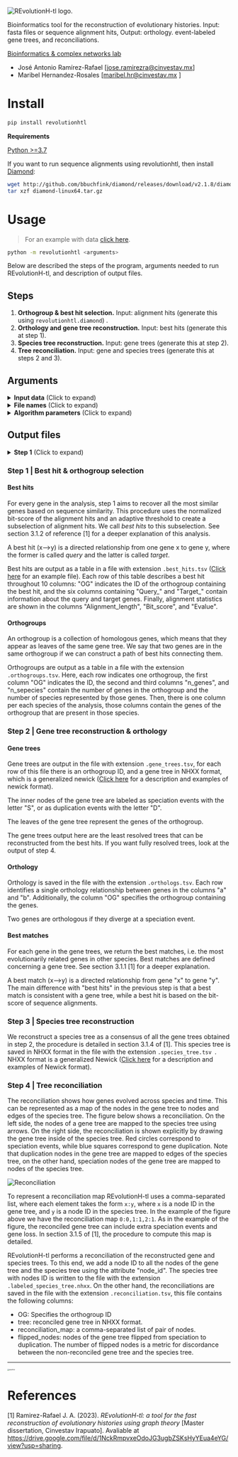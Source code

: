 ![REvolutionH-tl logo.](https://gitlab.com/jarr.tecn/revolutionh-tl/-/raw/master/docs/images/Logo_horizontal.png)

Bioinformatics tool for the reconstruction of evolutionary histories. Input: fasta files or sequence alignment hits, Output: orthology. event-labeled gene trees, and reconciliations.

[Bioinformatics & complex networks lab](https://ira.cinvestav.mx/ingenieriagenetica/dra-maribel-hernandez-rosales/bioinformatica-y-redes-complejas/)

- José Antonio Ramírez-Rafael [jose.ramirezra@cinvestav.mx]
- Maribel Hernandez-Rosales [maribel.hr@cinvestav.mx ]

# Install

```bash
pip install revolutionhtl
```

**Requirements**

[Python >=3.7 ](https://www.python.org/)

If you want to run sequence alignments using revolutionhtl, then install [Diamond](https://github.com/bbuchfink/diamond):

```bash
wget http://github.com/bbuchfink/diamond/releases/download/v2.1.8/diamond-linux64.tar.gz
tar xzf diamond-linux64.tar.gz
```

# Usage

> For an example with data  [click here](https://gitlab.com/jarr.tecn/revolutionh-tl/-/blob/master/docs/example.md?ref_type=heads).

```bash
python -m revolutionhtl <arguments>
```

Below are described the steps of the program, arguments needed to run REvolutionH-tl, and description of output files.

## Steps

1. **Orthogroup & best hit selection.** Input: alignment hits (generate this using `revolutionhtl.diamond`) .
2. **Orthology and gene tree reconstruction.** Input: best hits (generate this at step 1).
3. **Species tree reconstruction.** Input: gene trees (generate this at step 2).
4. **Tree reconciliation.** Input: gene and species trees (generate this at steps 2 and 3).

## Arguments


<details>
  <summary> <b>Input data</b> (Click to expand)  </summary> 
  <b>- -h    --help </b> <br/> show this help message and exit <br/> <br/>
  <b>-steps [integers] </b> <br/> List of steps to run (default: 1 2 3 4).  <br/> <br/>
  <b>-alignment_h   --alignment_hits [string]</b> <br/> Directory containing alignment hits, the input of step 1. (default: ./). <br/> <br/>
  <b>-best_h      --best_hits [string]</b> <br/> .tsv file containing best hits, the input of step 2. (default: use output of step 1). <br/> <br/>
  <b>-T      --gene_trees [string]</b> <br/> .tsv file containing gene trees, the input of steps 3 and 4. (default: use output of step 2). <br/> <br/>
  <b>-S     --species_tree [string]</b> <br/> .nhx file containing a species tree, an input of step 4. (default: use output of step 3). <br/> <br/>
</details>
<details>
  <summary> <b>File names</b> (Click to expand)  </summary> 
  <b>-o      --output_prefix [string] </b> <br/>
  Prefix used for output files (default "tl_project").<br/><br/>
  <b>-og      --orthogroup_column [string]</b> <br/>
  Column in -best_h     -T, and output files specifying orthogroups (default: OG).<br/><br/>
  <b>-Nm      --N_max [integer] </b> <br/>
  Indicates the maximum number of genes in a orthogroup, bigger orthogroups are splitted. If 0, no orthogroup is splitted. (default= 2000).<br/><br/>
  <b>-k      --k_size_partition [integer]</b> <br/>
  Integer indicatng how many best hit graphs will be processed in bunch:: first graphs with <k genes, then <2k. then <3k, and so on. (default: k=100)<br/><br/>
</details>

<details>
  <summary> <b>Algorithm parameters</b> (Click to expand)  </summary> 
  <b>-bh_heuristic     --besthit_heuristic  [string] </b> <br/>
  Indicates how to normalize bit-score in step 1 (default: normal). Normal: no normalization, prt: use proteinortho auxiliary files, smallest: use length of the smallest sequence, target: use target sequence, query: use query sequence, directed: x->y hit, bidirectional: use x->y and y->x hits.<br/>
  Options: normal, prt, smallest_bidirectional, smallest_directed, query_directed, target_directed, alignment_directed, query_bidirectional, target_bidirectional, alignment_bidirectional<br/><br/>
  <b>-f      --f_value [float]</b> <br/>
  Real number between 0 and 1, a parameter of step 1. Defines the adaptative threshhold as: f\*max_bit_score (default: 0.95).<br/><br/>
  <b>-bmg_h     --bmg_heuristic [string] </b> <br/>
  Comunity detection method, an heuristic of step 2. (default: Louvain).<br/>
  Options: Mincut, BPMF, Karger, Greedy, Gradient_Walk, Louvain, Louvain_Obj<br/><br/>
  <b>-bmgh_nb      --bmgh_no_binary [bool]</b> <br/>
  Flag, specifies if force binary tree in step 2. (no flag: force binary, flag: do not force binary).<br/><br/>
  <b>-stree_h     --species_tree_heuristic [string]</b> <br/>
  Comunity detection method, an heuristic of step 3. (default: louvain_weight).<br/>
  Options: naive, louvain, mincut, louvain_weight<br/><br/>
  <b>-streeh_repeats     --stree_heuristic_repeats [integer]</b> <br/>
  integer, specifies how many times run the heuristic of step 3. (default: 3)<br/><br/>
  <b>-streeh_b     --streeh_binary [bool]</b> <br/>
  Flag, specifies if force binary tree in step 3. (no flag: do not force binary, flag: force binary).<br/><br/>
  <b>-streeh_ndb     --streeh_no_doble_build [bool]</b> <br/>
  Flag, specifies if run build algorithm twice to obtain less resolved tree in step 3. (no flag: double build, flag: single build).<br/><br/>
</details>

## Output files

<details>
  <summary> <b>Step 1</b> (Click to expand)  </summary>
  <b>Input data</b>: <br/>
  Aligment hits<br/>
  <b>Output data</b>:<br/>
  <details>
    <summary> <b>Best hits</b> (Click to expand)  </summary> 
    For every gene in the analysis, step 1 aims to recover all the most similar genes based on sequence similarity. This procedure uses the normalized bit-score of the alignment hits and an adaptive threshold to create a subselection of alignment hits. We call <i>best hits</i> to this subselection. See section 3.1.2 of reference [1] for a deeper explanation of this analysis.<br/><br/>
    A best hit (x-->y) is a directed relationship from one gene x to gene y, where the former is called <i>query</i> and the latter is called <i>target</i>.<br/><br/>
    Best hits are output as a table in a file with extension <code>.best_hits.tsv</code> (example: https://gitlab.com/jarr.tecn/revolutionh-tl/-/blob/master/docs/example%20results/tl_project.best_hits.tsv?ref_type=heads).<br/><br/>
    Each row of this table describes a best hit throughout 10 columns: "OG" indicates the ID of the orthogroup containing the best hit, and the six columns containing "Query\_" and "Target\_" contain information about the query and target genes. Finally, alignment statistics are shown in the columns "Alignment_length", "Bit_score", and "Evalue".
  </details>
  <details>
    <summary> <b>Orthogroups</b> (Click to expand)  </summary>
      <md-block>
      An orthogroup is a collection of homologous genes, which means that they appear as leaves of the same gene tree. We say that two genes are in the same orthogroup if we can construct a path of best hits connecting them.<br/><br/>
      Orthogroups are output as a table in a file with the extension `.orthogroups.tsv`. Here, each row indicates one orthogroup, the first column "OG" indicates the ID, the second and third columns "n_genes", and "n_sepecies" contain the number of genes in the orthogroup and the number of species represented by those genes. Then, there is one column per each species of the analysis, those columns contain the genes of the orthogroup that are present in those species.
      </md-block>
    </details>
</details>







### Step 1 | Best hit & orthogroup selection

#### Best hits

For every gene in the analysis, step 1 aims to recover all the most similar genes based on sequence similarity. This procedure uses the normalized bit-score of the alignment hits and an adaptive threshold to create a subselection of alignment hits. We call *best hits* to this subselection. See section 3.1.2 of reference [1] for a deeper explanation of this analysis.

A best hit (x-->y) is a directed relationship from one gene x to gene y, where the former is called *query* and the latter is called *target*.

Best hits are output as a table in a file with extension `.best_hits.tsv` ([Click here](https://gitlab.com/jarr.tecn/revolutionh-tl/-/blob/master/docs/example%20results/tl_project.best_hits.tsv?ref_type=heads) for an example file). Each row of this table describes a best hit throughout 10 columns: "OG" indicates the ID of the orthogroup containing the best hit, and the six columns containing "Query\_" and "Target\_" contain information about the query and target genes. Finally, alignment statistics are shown in the columns "Alignment_length", "Bit_score", and "Evalue".

#### Orthogroups

An orthogroup is a collection of homologous genes, which means that they appear as leaves of the same gene tree. We say that two genes are in the same orthogroup if we can construct a path of best hits connecting them.

Orthogroups are output as a table in a file with the extension `.orthogroups.tsv`. Here, each row indicates one orthogroup, the first column "OG" indicates the ID, the second and third columns "n_genes", and "n_sepecies" contain the number of genes in the orthogroup and the number of species represented by those genes. Then, there is one column per each species of the analysis, those columns contain the genes of the orthogroup that are present in those species.

### Step 2 | Gene tree reconstruction & orthology

#### Gene trees

Gene trees are output in the file with extension `.gene_trees.tsv`, for each row of this file there is an orthogroup ID, and a gene tree in NHXX format, which is a generalized newick ([Click here](https://gitlab.com/jarr.tecn/revolutionh-tl/-/blob/master/docs/nhxx.md?ref_type=heads) for a description and examples of newick format).

The inner nodes of the gene tree are labeled as speciation events with the letter "S", or as duplication events with the letter "D".

The leaves of the gene tree represent the genes of the orthogroup.

The gene trees output here are the least resolved trees that can be reconstructed from the best hits. If you want fully resolved trees, look at the output of step 4.

#### Orthology

Orthology is saved in the file with the extension `.orthologs.tsv`. Each row identifies a single orthology relationship between genes in the columns "a" and "b". Additionally, the column "OG" specifies the orthogroup containing the genes.

Two genes are orthologous if they diverge at a speciation event.

#### Best matches

For each gene in the gene trees, we return the best matches, i.e. the most evolutionarily related genes in other species. Best matches are defined concerning a gene tree. See section 3.1.1 [1] for a deeper explanation.

A best match (x-->y) is a directed relationship from gene "x" to gene "y". The main difference with "best hits" in the previous step is that a best match is consistent with a gene tree, while a best hit is based on the bit-score of sequence alignments.

### Step 3 | Species tree reconstruction

We reconstruct a species tree as a consensus of all the gene trees obtained in step 2, the procedure is detailed in section 3.1.4 of [1]. This species tree is saved in NHXX format in the file with the extension `.species_tree.tsv `. NHXX format is a generalized Newick ([Click here](https://gitlab.com/jarr.tecn/revolutionh-tl/-/blob/master/docs/nhxx.md?ref_type=heads) for a description and examples of Newick format).

### Step 4 | Tree reconciliation

The reconciliation shows how genes evolved across species and time. This can be represented as a map of the nodes in the gene tree to nodes and edges of the species tree. The figure below shows a reconciliation. On the left side, the nodes of a gene tree are mapped to the species tree using arrows. On the right side, the reconciliation is shown explicitly by drawing the gene tree inside of the species tree. Red circles correspond to speciation events, while blue squares correspond to gene duplication. Note that duplication nodes in the gene tree are mapped to edges of the species tree, on the other hand, speciation nodes of the gene tree are mapped to nodes of the species tree.

![Reconciliation](https://gitlab.com/jarr.tecn/revolutionh-tl/-/raw/master/docs/images/recon_example.png?ref_type=heads)

To represent a reconciliation map REvolutionH-tl uses a comma-separated list, where each element takes the form `x:y`, where `x` is a node ID in the gene tree, and `y` is a node ID in the species tree. In the example of the figure above we have the reconciliation map `0:0,1:1,2:1`. As in the example of the figure, the reconciled gene tree can include extra speciation events and gene loss. In section 3.1.5 of [1], the procedure to compute this map is detailed.

REvolutionH-tl performs a reconciliation of the reconstructed gene and species trees. To this end, we add a node ID to all the nodes of the gene tree and the species tree using the attribute "node_id". The species tree with nodes ID is written to the file with the extension `.labeled_species_tree.nhxx`. On the other hand, the reconciliations are saved in the file with the extension `.reconciliation.tsv`, this file contains the following columns:

- OG: Specifies the orthogroup ID
- tree: reconciled gene tree in NHXX format.
- reconciliation_map: a comma-separated list of pair of nodes.
- flipped_nodes: nodes of the gene tree flipped from speciation to duplication. The number of flipped nodes is a metric for discordance between the non-reconciled gene tree and the species tree.

---

<img src="https://gitlab.com/jarr.tecn/revolutionh-tl/-/raw/master/docs/images/revolution_diagram.png" alt="pipeline" style="zoom:25%;" />

# References

[1] Ramirez-Rafael J. A. (2023). *REvolutionH-tl: a tool for the fast reconstruction of evolutionary histories using graph theory* [Master dissertation, Cinvestav Irapuato]. Avaliable at https://drive.google.com/file/d/1NckRmpvxeOdoJG3ugbZSKsHyYEua4eYG/view?usp=sharing.
